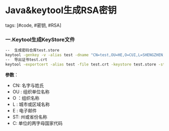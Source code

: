 # Java&keytool生成RSA密钥

tags: [#code, #密钥, #RSA]

### 一.Keytool生成KeyStore文件

```sh
--  生成密码仓库test.store  
keytool -genkey -v -alias test -dname "CN=test,OU=HE,O=CUI,L=SHENGZHEN,ST=GUANGDONG,C=CN" -keyalg RSA -keysize 2048 -keypass 5201314 -keystore test.store -storepass 5201314 -validity 10000 -storetype JCEKS  
--  导出证书test.crt  
keytool -exportcert -alias test -file test.crt -keystore test.store -storepass 5201314 -rfc -storetype JCEKS  
```

**参数**：

- CN: 名字与姓氏    
- OU : 组织单位名称        
- O ：组织名称  
- L : 城市或区域名称  
- E : 电子邮件        
- ST: 州或省份名称  
- C: 单位的两字母国家代码